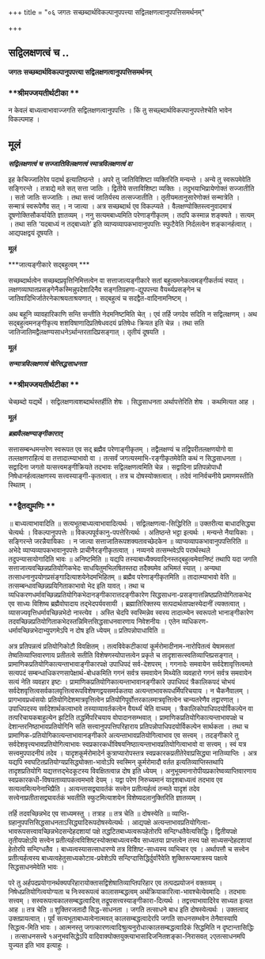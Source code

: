 +++
title = "०६ जगतः सच्छब्दार्थविकल्पानुपपत्त्या सद्विलक्षणत्वानुपपत्तिसमर्थनम्"

+++


## सद्विलक्षणत्वं च ..

**जगतः सच्छब्दार्थविकल्पानुपपत्त्या सद्विलक्षणत्वानुपपत्तिसमर्थनम्**

### **श्रीमज्जयतीर्थटीका **

न केवलं बाध्यत्वाभावाज्जगति सद्विलक्षणत्वानुपपत्तिः । किं तु सच्छ्ब्दार्थविकल्पानुपपत्तेश्चेति भावेन विकल्पमाह ।

## **मूलं**

***सद्विलक्षणत्वं च सज्जातिविलक्षणत्वं स्मात्रविलक्षणत्वं वा***

इह केचिज्जातिरेव पदार्थ इत्यातिष्ठन्ते । अपरे तु जातिविशिष्टा व्यक्तिरिति मन्यन्ते । अन्ये तु स्वरूपमेवेति सङ्गिरन्ते । तत्राद्ये मते सत् सत्ता जातिः । द्वितीये सत्ताविशिष्टा व्यक्तिः । तदुभयाभिप्रायेणोक्तं सज्जातीति । सतो जातिः सज्जातिः । तथा सत्त्वं जातिर्यस्य तत्सज्जातीति । तृतीयमतानुसारेणोक्तं सन्मात्रेति । सन्मात्रं स्वरूपेणैव सत् । न जात्या । अत्र सच्छब्दार्थ एव विकल्प्यते । वैलक्षण्योक्तिस्त्वनुवादमात्रं दूषणोक्तिसौकर्यायेति ज्ञातव्यम् । ननु सत्यमबाध्यमिति परेणाङ्गीकृतम् । तदपि कस्मान्न शङ्क्यते । सत्यम् । तथा सति ‘यदबाध्यं न तद्बाध्यते’ इति व्याप्यव्यापकभावानुपपत्तिः स्फुटैवेति निर्दलत्वेन शङ्कानर्हत्वात् । आद्यपक्षद्वयं दूषयति ।

**मूलं**

***जात्यङ्गीकारे सद्बहुत्वम् ***

सच्छब्दार्थत्वेन सच्छब्दप्रवृत्तिनिमित्तत्वेन वा सत्ताजात्यङ्गीकारे सतां बहुत्वमनेकत्वमङ्गीकर्तव्यं स्यात् । लक्षणव्याघातप्रसङ्गेनैकस्मिन्नुपदेशादिनैव सङ्गतिग्रहणा-द्युपपत्त्या वैयर्थ्यप्रसङ्गेन च जातिवादिभिर्जातेरनेकाश्रयताश्रयणात् । सद्बहुत्वं च सदद्वैत-वादिनामनिष्टम् ।

अथ बहूनि व्यावहारिकाणि सन्ति सन्तीति नेदमनिष्टमिति चेत् । एवं तर्हि जगदेव सदिति न सद्विलक्षणम् । अथ सद्बहुत्वमनङ्गीकृत्य शशविषाणादिप्रतिषेधवदयं प्रतिषेधः क्रियत इति चेन्न । तथा सति जातिजातिमद्वैलक्षण्यसाधनेऽर्थान्तरतादिप्रसङ्गात् । तृतीयं दूषयति ।

**मूलं**

***सन्मात्रविलक्षणत्वं चेत्सिद्धसाधनता***

### **श्रीमज्जयतीर्थटीका **

चेच्छब्दो यद्यर्थे । सद्विलक्षणत्वशब्दार्थस्तर्हीति शेषः । सिद्धसाधनता अर्थापत्तेरिति शेषः । कथमित्यत आह ।

**मूलं**

***ब्रह्मवैलक्षण्याङ्गीकारात्***

सत्तासम्बन्धमन्तरेण स्वरूपत एव सद् ब्रह्मैव परेणाङ्गीकृतम् । तद्वैलक्षण्यं च तद्विपरीतलक्षणयोगो वा तल्लक्षणराहित्यं वा तत्तादात्म्याभावो वा । तत्सर्वं जगत्यस्माभि-रङ्गीकृतमेवेति कथं न सिद्धसाधनता । सद्वादिना जगतो यत्सत्त्वमङ्गीक्रियते तदभावः सद्विलक्षणत्वमिति चेन्न । सद्वादिना प्रतिपन्नोपाधौ निषेधानर्हत्वलक्षणस्य सत्त्वस्याङ्गी-कृतत्वात् । तत्र च दोषस्योक्तत्वात् । तदेवं नानिर्वचनीये प्रमाणमस्तीति स्थितम् ।

### **द्वैतद्युमणिः **

॥ बाध्यत्वाभावादिति ॥ सत्यभूतबाध्यत्वाभावादित्यर्थः । सद्विलक्षणत्वा-सिद्धिरिति ॥ उक्तरीत्या बाधादसिद्ध्या चेत्यर्थः । विकल्पानुपपत्तेः ॥ विकल्पपूर्वकानु-पपत्तेरित्यर्थः । अतिष्ठन्ते भट्टा इत्यर्थः । मन्यन्ते नैयायिकाः । सङ्गिरन्ते जरन्नैयायिकाः । न जात्या सत्ताजातिरूपशक्यतावच्छेदकेन ॥ व्याप्यव्यापकभावानुपपत्तिरिति ॥ अभेदे व्याप्यव्यापकभावानुपपत्तेः प्राचीनैरङ्गीकृतत्वात् । नव्यनये तत्सम्भवेऽपि परार्थस्थले तदुपन्यासायोगादिति भावः ॥ अनिष्टमिति ॥ यद्यपि तस्याबाध्यैक्यवादिनस्तद्बहुत्वमेवानिष्टं तथापि यदा जगति सत्ताजात्यवच्छिन्नप्रतियोगिकभेदः साधयितुमभिलषितस्तदा तदैक्यमेव अभिमतं स्यात् । अन्यथा तत्साधनानुपयोगप्रसंङ्गादित्याशयेनेदमभिहितम् ॥ ब्रह्मैव परेणाङ्गीकृतमिति ॥ तादात्म्याभावो वेति ॥ तत्सम्बन्धावच्छिन्नप्रयिगिताकाभावो भेद इति यावत् । तथा च व्यधिकरणधर्मावच्छिन्नप्रतियोगिकभेदानङ्गीकारात्तदङ्गीकारेण सिद्धसाधना-प्रसङ्गात्तन्निष्ठप्रतियोगिताकभेद एव साध्यः विशिष्य ब्रह्मैवोपादाय तद्भेदपर्यवसायी । ब्रह्मातिरिक्तस्य सत्पदार्थतापक्षस्येदानीं त्यक्तत्वात् । व्यासज्यवृत्तिधर्मावच्छिन्नभेदो नास्त्येव । अस्ति चेदपि स्वस्मिन्नेव स्वस्य तादात्म्येन स्वरूपतो भानाङ्गीकारेण तदवच्छिन्नप्रतियोगिताकभेदस्तन्निमित्तसिद्धसाधनवारणाय निवेशनीयः । एतेन व्यधिकरण-धर्मावच्छिन्नभेदाभ्युपगमेऽपि न दोष इति ध्येयम् ॥ प्रतिपन्नोपाधाविति ॥

अत्र प्रतिपन्नत्वं प्रतियोगिकोटौ विवक्षितम् । तत्वविवेकटीकायां कूर्मरोमादीनाम-नारोपितत्वं येषामसतां तेष्वतिव्याप्तिवारणाय प्रतीतत्वे सतीति विशेषणस्योपात्तत्वेन प्रकृते च तादृशासत्स्वतिव्याप्तिप्रसङ्गात् । प्रामाणिकप्रतियोगिकात्यन्ताभावाङ्गीकारपक्षे उपाधिपदं सर्व-देशपरम् । गगनादेः समवायेन सर्वदेशावृत्तित्वमते सत्यपदं सम्बन्धाधिकरणसापेक्षार्थ-बोधकमिति गगनं सर्वत्र समवायेन मिथ्येति व्यवहारो गगनं सर्वत्र समवायेन सत्यं नेति व्यवहार इष्टः । प्रामाणिकप्रतियोगिकात्यन्ताभावानङ्गीकारे उपाधिपदं त्रैकालिकपदं चोभयं सर्वदेशवृत्तित्वसर्वकालवृत्तित्वरूपविशेषणद्वयसमर्पकतया अत्यन्ताभावरूपधर्मिपरिचयाय । न चैकनैवालम् । प्रागभावप्रध्वंसयोः प्रतियोगिदेशमात्रवृत्तित्वेन प्रतियोगिपूर्वोत्तरकालमात्रवृत्तित्वेन चान्यतरेणैव तद्वारणात् । उपाधिपदस्य सर्वदेशार्थकत्वाभावे तस्याव्यावर्तकत्वेन वैयर्थ्यं चेति वाच्यम् । त्रैकालिकोपाधिपदयोर्विकल्पेन वा तत्परिचायकबाहुल्येन झटिति तद्धर्मिपरिचयाय वोपादानसम्भवात् । प्रामाणिकप्रतियोगिकात्यन्ताभावपक्षे च देशान्तरनिष्ठाभावप्रतियोगिनि सति सत्त्वानुपपत्तिपरिहाराय प्रतिपन्नोपाधिपदयोर्विकल्पेन सार्थकता । तथा च प्रामाणिक-प्रतियोगिकात्यन्ताभावानङ्गीकारे अत्यन्ताभावप्रतियोगित्वाभाव एव सत्त्वम् । तदङ्गीकारे तु सर्वदेशवृत्त्यभावप्रतियोगित्वाभावः स्वप्रकारकधीविषयनिष्ठात्यन्ताभावप्रतियोगित्वाभावो वा सत्त्वम् । स्वं यत्र सत्त्वमुपपादनीयं तदेव । यादृशकूर्मरोमादेर्न कुत्राप्यारोपस्तत्र स्वप्रकारकप्रतीतेरेवाप्रसिद्ध्या नातिव्याप्तिः । अत्र यद्यपि स्वघटितप्रतियोग्यप्रसिद्ध्योक्ता-भावोऽपि स्वस्मिन् कूर्मरोमादौ वर्तत इत्यतिव्याप्तिस्तथापि तादृशप्रतियोगि यद्यत्तत्तद्भेदकूटस्य विवक्षितत्वान्न दोष इति ध्येयम् । अनुभूयमानारोपीयप्रकारेष्वव्याप्तिवारणाय स्वप्रकारकधी-विषयताव्यापकत्वमभावे देयम् । यद्वा परेण निरुच्यमानं यादृशबाध्यत्वं तदभाव एव सत्यत्वमित्यनेनाभिप्रैति । अत्यन्तासद्व्यावर्तकं सत्त्वेन प्रतीत्यर्हत्वं तन्मते यादृशं तदेव सत्त्वेनाप्रतीतासद्व्यावर्तकं भवतीति स्फुटमित्याशयेन विशेष्यदलानुक्तिरिति ज्ञातव्यम् ।

तर्हि तदवच्छिन्नभेद एव साध्यमस्तु । तत्राह ॥ तत्र चेति ॥ दोषस्येति ॥ व्याप्ति-ग्रहानुपपत्तिसिद्धसाधनताऽसिद्ध्यादिरूपदोषस्येत्यर्थः । आद्यपक्षे अत्यन्ताभावप्रतियोगित्वा-भावरूपसत्त्वावच्छिन्नभेदसन्देहदशायां पक्षे तद्धटितबाध्यत्वरूपहेतोरपि सन्दिग्धतैवेत्यसिद्धिः। द्वितीयपक्षे तृतीयपक्षेऽपि सत्त्वेन प्रतीत्यर्हत्वविशिष्टस्योक्तबाध्यत्वस्यैव साध्यतया प्राप्तत्वेन तस्य पक्षे साध्यसन्देहदशायां हेतोरपि सन्दिग्धतैव । बाध्यत्वस्यासत्साधारण्ये तत्र विशिष्ट-साध्यस्य व्यभिचार एव । अर्थापत्तौ च सत्त्वेन प्रतीत्यर्हत्वस्य बाध्यत्वहेतुसाध्यकोटाव-प्रवेशेऽपि सन्दिग्दासिद्धिर्दुर्वारैवेति शुक्तिरूप्यमात्रस्य पक्षत्वे सिद्धसाधनमेवेति भावः ।

परे तु अर्हपदप्रयोगानर्थक्यपरिहारायोक्तासद्विशेषातिव्याप्तिपरिहार एव तत्पदप्रयोजनं वक्तव्यम् । निषेधप्रतियोगित्वयोग्यता च निःस्वरूपत्वं कालासम्बद्धत्वम् अर्थक्रियाकारित्वा-भावश्चेत्येवमादिः । तदभावः सत्त्वम् । सस्वरूपत्वकालसम्बद्धत्वादिस् तद्रूपसत्त्वस्याङ्गीकारा-दित्यर्थः । तद्वत्त्वाभावादिरेव साध्यत इत्यत आह ॥ तत्र चेति ॥ शुक्तिरजतादौ सिद्ध-साधनता । जगति तत्साधने बाध इति दोषस्येत्यर्थः । उक्तत्वाद् उक्तप्रायत्वात् । पूर्वं सत्यभूताबाध्यत्वेनात्मवत् कालसम्बद्धत्वादेरपि जगति साधनसम्भवेन तेनैवास्यापि सिद्धत्व-मिति भावः । आत्मनस्तु जगत्कारणत्वादिश्रुत्यनुरोधात्कालसम्बद्धत्वादिकं सिद्धमिति न दृष्टान्तासिद्धिः । तत्साधनसत्त्वे १अनुभवसिद्धेऽपि वादिवाक्योक्तयुक्त्याभासादिजनितशङ्का-निरासवत् २एतत्साधनमपि युज्यत इति भाव इत्याहुः ।


